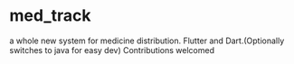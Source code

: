 # med_track
a whole new system for medicine distribution. 
Flutter and Dart.(Optionally switches to java for easy dev)
Contributions welcomed

